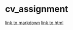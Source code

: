# cv_assignment
[link to markdown](http://thomasbarks.github.io/cv_assignment/NoCss.html)
[link to html](http://thomasbarks.github.io/cv_assignment/)
